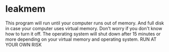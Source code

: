 # leakmem
This program will run until your computer runs out of memory. And full disk in case your computer uses virtual memory.
Don't worry if you don't know how to turn it off. The operating system will shut down after 15 minutes or more depending on your virtual memory and operating system.
RUN AT YOUR OWN RISK
